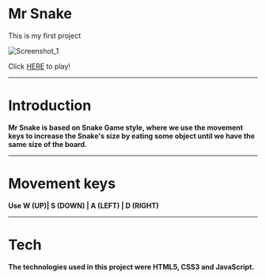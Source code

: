 # Mr Snake

This is my first project


![Screenshot_1](https://user-images.githubusercontent.com/105829768/185740542-d4136d09-b0b2-4819-9f8b-ccb8c9ee9b64.png)



Click <a href= "https://kuhora.github.io/SnakeGame/" rel="nofollow">HERE</a> to play!
<hr>

# Introduction

<strong> Mr Snake <strong/> is based on Snake Game style, where we use the movement keys to increase the Snake's size by eating some object until we have the same size of the board.
  
<hr>
  
# Movement keys
  
  Use W (UP)| S (DOWN) | A (LEFT) | D (RIGHT)
  
<hr>

  # Tech
  
  The technologies used in this project were HTML5, CSS3 and JavaScript.
  

